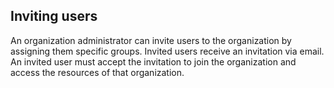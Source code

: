 ## Inviting users

An organization administrator can invite users to the organization by assigning them specific groups. Invited users receive an invitation via email. An invited user must accept the invitation to join the organization and access the resources of that organization.